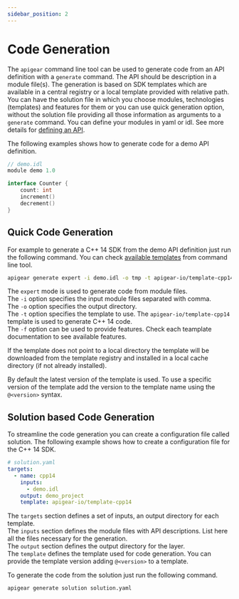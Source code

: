 ```yaml
---
sidebar_position: 2
---
```


# Code Generation

The `apigear` command line tool can be used to generate code from an API definition with a `generate` command.
The API should be description in a module file(s). The generation is based on SDK templates which are available in a central registry or a local template provided with relative path. You can have the solution file in which you choose modules, technologies (templates) and features for them or you can use quick generation option, without the solution file providing all those information as arguments to a `generate` command.
You can define your modules in yaml or idl. See more details for [defining an API](/docs/objectapi/modules).


The following examples shows how to generate code for a demo API definition.

```go
// demo.idl
module demo 1.0

interface Counter {
    count: int
    increment()
    decrement()
}
```

## Quick Code Generation
For example to generate a C++ 14 SDK from the demo API definition just run the following command. You can check [available templates](template.md#list-available-templates) from command line tool.

```bash
apigear generate expert -i demo.idl -o tmp -t apigear-io/template-cpp14 -f olink
```

The `expert` mode is used to generate code from module files.<br />
The `-i` option specifies the input module files separated with comma.<br />
The `-o` option specifies the output directory.<br />
The `-t` option specifies the template to use. The `apigear-io/template-cpp14` template is used to generate C++ 14 code.<br />
The `-f` option can be used to provide features. Check each teamplate documentation to see available features. <br />

If the template does not point to a local directory the template will be downloaded from the template registry and installed in a local cache directory (if not already installed).<br />

By default the latest version of the template is used. To use a specific version of the template add the version to the template name using the `@<version>` syntax.

## Solution based Code Generation

To streamline the code generation you can create a configuration file called solution. The following example shows how to create a configuration file for the C++ 14 SDK.

```yaml
# solution.yaml
targets:
  - name: cpp14
    inputs:
      - demo.idl
    output: demo_project
    template: apigear-io/template-cpp14
```

The `targets` section defines a set of inputs, an output directory for each template.<br />
The `inputs` section defines the module files with API descriptions. List here all the files necessary for the generation. <br />
The `output` section defines the output directory for the layer.<br />
The `template` defines the template used for code generation. You can provide the template version adding `@<version>` to a template.<br />

To generate the code from the solution just run the following command.

```bash
apigear generate solution solution.yaml
```
